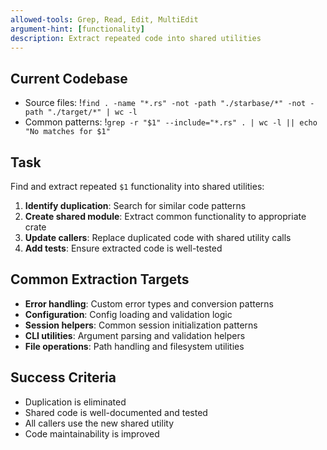 ```yaml
---
allowed-tools: Grep, Read, Edit, MultiEdit
argument-hint: [functionality]
description: Extract repeated code into shared utilities
---
```


## Current Codebase
- Source files: !`find . -name "*.rs" -not -path "./starbase/*" -not -path "./target/*" | wc -l`
- Common patterns: !`grep -r "$1" --include="*.rs" . | wc -l || echo "No matches for $1"`

## Task
Find and extract repeated `$1` functionality into shared utilities:

1. **Identify duplication**: Search for similar code patterns
2. **Create shared module**: Extract common functionality to appropriate crate
3. **Update callers**: Replace duplicated code with shared utility calls
4. **Add tests**: Ensure extracted code is well-tested

## Common Extraction Targets
- **Error handling**: Custom error types and conversion patterns
- **Configuration**: Config loading and validation logic
- **Session helpers**: Common session initialization patterns
- **CLI utilities**: Argument parsing and validation helpers
- **File operations**: Path handling and filesystem utilities

## Success Criteria
- Duplication is eliminated
- Shared code is well-documented and tested
- All callers use the new shared utility
- Code maintainability is improved